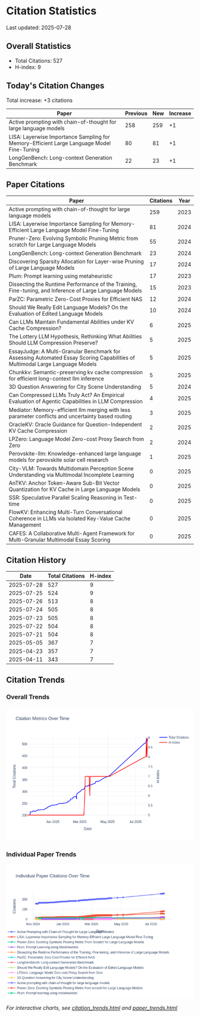 # Citation Statistics

Last updated: 2025-07-28

## Overall Statistics
- Total Citations: 527
- H-index: 9

## Today's Citation Changes 

Total increase: +3 citations

| Paper | Previous | New | Increase |
| ----- | --------- | --- | -------- |
| Active prompting with chain-of-thought for large language models | 258 | 259 | +1 |
| LISA: Layerwise Importance Sampling for Memory-Efficient Large Language Model Fine-Tuning | 80 | 81 | +1 |
| LongGenBench: Long-context Generation Benchmark | 22 | 23 | +1 |

## Paper Citations

| Paper | Citations | Year |
| ----- | --------- | ---- |
| Active prompting with chain-of-thought for large language models | 259 | 2023 |
| LISA: Layerwise Importance Sampling for Memory-Efficient Large Language Model Fine-Tuning | 81 | 2024 |
| Pruner-Zero: Evolving Symbolic Pruning Metric from scratch for Large Language Models | 55 | 2024 |
| LongGenBench: Long-context Generation Benchmark | 23 | 2024 |
| Discovering Sparsity Allocation for Layer-wise Pruning of Large Language Models | 17 | 2024 |
| Plum: Prompt learning using metaheuristic | 17 | 2023 |
| Dissecting the Runtime Performance of the Training, Fine-tuning, and Inference of Large Language Models | 15 | 2023 |
| ParZC: Parametric Zero-Cost Proxies for Efficient NAS | 12 | 2024 |
| Should We Really Edit Language Models? On the Evaluation of Edited Language Models | 10 | 2024 |
| Can LLMs Maintain Fundamental Abilities under KV Cache Compression? | 6 | 2025 |
| The Lottery LLM Hypothesis, Rethinking What Abilities Should LLM Compression Preserve? | 5 | 2025 |
| EssayJudge: A Multi-Granular Benchmark for Assessing Automated Essay Scoring Capabilities of Multimodal Large Language Models | 5 | 2025 |
| Chunkkv: Semantic-preserving kv cache compression for efficient long-context llm inference | 5 | 2025 |
| 3D Question Answering for City Scene Understanding | 5 | 2024 |
| Can Compressed LLMs Truly Act? An Empirical Evaluation of Agentic Capabilities in LLM Compression | 4 | 2025 |
| Mediator: Memory-efficient llm merging with less parameter conflicts and uncertainty based routing | 3 | 2025 |
| OracleKV: Oracle Guidance for Question-Independent KV Cache Compression | 2 | 2025 |
| LPZero: Language Model Zero-cost Proxy Search from Zero | 2 | 2024 |
| Perovskite-llm: Knowledge-enhanced large language models for perovskite solar cell research | 1 | 2025 |
| City-VLM: Towards Multidomain Perception Scene Understanding via Multimodal Incomplete Learning | 0 | 2025 |
| AnTKV: Anchor Token-Aware Sub-Bit Vector Quantization for KV Cache in Large Language Models | 0 | 2025 |
| SSR: Speculative Parallel Scaling Reasoning in Test-time | 0 | 2025 |
| FlowKV: Enhancing Multi-Turn Conversational Coherence in LLMs via Isolated Key-Value Cache Management | 0 | 2025 |
| CAFES: A Collaborative Multi-Agent Framework for Multi-Granular Multimodal Essay Scoring | 0 | 2025 |

## Citation History

| Date | Total Citations | H-index |
| ---- | --------------- | ------- |
| 2025-07-28 | 527 | 9 |
| 2025-07-25 | 524 | 9 |
| 2025-07-26 | 513 | 8 |
| 2025-07-24 | 505 | 8 |
| 2025-07-23 | 505 | 8 |
| 2025-07-22 | 504 | 8 |
| 2025-07-21 | 504 | 8 |
| 2025-05-05 | 367 | 7 |
| 2025-04-23 | 357 | 7 |
| 2025-04-11 | 343 | 7 |

## Citation Trends

### Overall Trends
![Citation Trends](citation_trends.png)

### Individual Paper Trends
![Paper Trends](paper_trends.png)

*For interactive charts, see [citation_trends.html](citation_trends.html) and [paper_trends.html](paper_trends.html)*